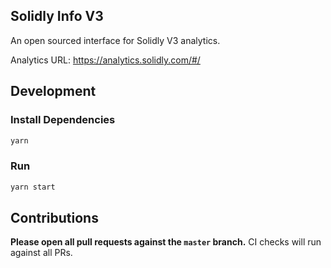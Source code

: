 ## Solidly Info V3

An open sourced interface for Solidly V3 analytics. 

Analytics URL: https://analytics.solidly.com/#/

## Development

### Install Dependencies

```bash
yarn
```

### Run

```bash
yarn start
```

## Contributions

**Please open all pull requests against the `master` branch.**
CI checks will run against all PRs.
